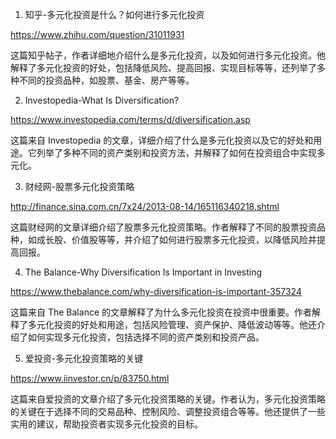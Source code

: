 

1. 知乎-多元化投资是什么？如何进行多元化投资

https://www.zhihu.com/question/31011931

这篇知乎帖子，作者详细地介绍什么是多元化投资，以及如何进行多元化投资。他解释了多元化投资的好处，包括降低风险、提高回报、实现目标等等，还列举了多种不同的投资品种，如股票、基金、房产等等。

2. Investopedia-What Is Diversification?

https://www.investopedia.com/terms/d/diversification.asp

这篇来自 Investopedia 的文章，详细介绍了什么是多元化投资以及它的好处和用途。它列举了多种不同的资产类别和投资方法，并解释了如何在投资组合中实现多元化。

3. 财经网-股票多元化投资策略

http://finance.sina.com.cn/7x24/2013-08-14/165116340218.shtml

这篇财经网的文章详细介绍了股票多元化投资策略。作者解释了不同的股票投资品种，如成长股、价值股等等，并介绍了如何进行股票多元化投资，以降低风险并提高回报。

4. The Balance-Why Diversification Is Important in Investing

https://www.thebalance.com/why-diversification-is-important-357324

这篇来自 The Balance 的文章解释了为什么多元化投资在投资中很重要。作者解释了多元化投资的好处和用途，包括风险管理、资产保护、降低波动等等。他还介绍了如何实现多元化投资，包括选择不同的资产类别和投资产品。

5. 爱投资-多元化投资策略的关键

https://www.iinvestor.cn/p/83750.html

这篇来自爱投资的文章介绍了多元化投资策略的关键。作者认为，多元化投资策略的关键在于选择不同的交易品种、控制风险、调整投资组合等等。他还提供了一些实用的建议，帮助投资者实现多元化投资的目标。